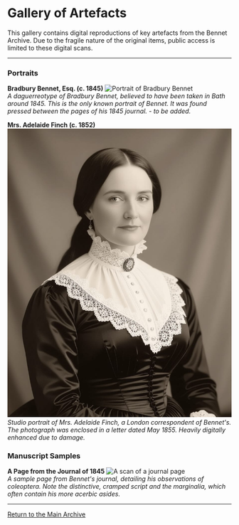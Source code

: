 # Gallery of Artefacts

This gallery contains digital reproductions of key artefacts from the Bennet Archive. Due to the fragile nature of the original items, public access is limited to these digital scans.

---

### Portraits

**Bradbury Bennet, Esq. (c. 1845)**
![Portrait of Bradbury Bennet](assets/images/bennet_portrait.png)  
*A daguerreotype of Bradbury Bennet, believed to have been taken in Bath around 1845. This is the only known portrait of Bennet. It was found pressed between the pages of his 1845 journal. - to be added.*

**Mrs. Adelaide Finch (c. 1852)**
![Portrait of Mrs. Adelaide Finch](assets/images/AF_1855.jpg)  
*Studio portrait of Mrs. Adelaide Finch, a London correspondent of Bennet's. The photograph was enclosed in a letter dated May 1855. Heavily digitally enhanced due to damage.*


### Manuscript Samples

**A Page from the Journal of 1845**
![A scan of a journal page](assets/images/journal_sample_1845.png)  
*A sample page from Bennet's journal, detailing his observations of coleoptera. Note the distinctive, cramped script and the marginalia, which often contain his more acerbic asides.*

---
[Return to the Main Archive](index.md)
